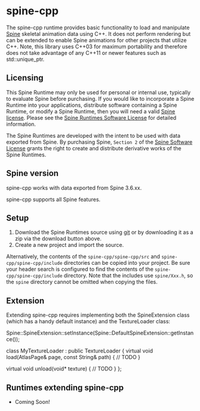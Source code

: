 # spine-cpp

The spine-cpp runtime provides basic functionality to load and manipulate [Spine](http://esotericsoftware.com) skeletal animation data using C++. It does not perform rendering but can be extended to enable Spine animations for other projects that utilize C++. Note, this library uses C++03 for maximum portability and therefore does not take advantage of any C++11 or newer features such as std::unique_ptr.

## Licensing

This Spine Runtime may only be used for personal or internal use, typically to evaluate Spine before purchasing. If you would like to incorporate a Spine Runtime into your applications, distribute software containing a Spine Runtime, or modify a Spine Runtime, then you will need a valid [Spine license](https://esotericsoftware.com/spine-purchase). Please see the [Spine Runtimes Software License](http://esotericsoftware.com/git/spine-runtimes/blob/LICENSE) for detailed information.

The Spine Runtimes are developed with the intent to be used with data exported from Spine. By purchasing Spine, `Section 2` of the [Spine Software License](https://esotericsoftware.com/files/license.txt) grants the right to create and distribute derivative works of the Spine Runtimes.

## Spine version

spine-cpp works with data exported from Spine 3.6.xx.

spine-cpp supports all Spine features.

## Setup

1. Download the Spine Runtimes source using [git](https://help.github.com/articles/set-up-git) or by downloading it as a zip via the download button above.
2. Create a new project and import the source.

Alternatively, the contents of the `spine-cpp/spine-cpp/src` and `spine-cpp/spine-cpp/include` directories can be copied into your project. Be sure your header search is configured to find the contents of the `spine-cpp/spine-cpp/include` directory. Note that the includes use `spine/Xxx.h`, so the `spine` directory cannot be omitted when copying the files.

## Extension

Extending spine-cpp requires implementing both the SpineExtension class (which has a handy default instance) and the TextureLoader class:

Spine::SpineExtension::setInstance(Spine::DefaultSpineExtension::getInstance());

class MyTextureLoader : public TextureLoader
{
  virtual void load(AtlasPage& page, const String& path) { // TODO }

  virtual void unload(void* texture) { // TODO }
};

## Runtimes extending spine-cpp

- Coming Soon!
